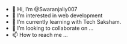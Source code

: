 - 👋 Hi, I’m @Swaranjaliy007
- 👀 I’m interested in web development
- 🌱 I’m currently learning with Tech Saksham.
- 💞️ I’m looking to collaborate on ...
- 📫 How to reach me ...

<!---
Swaranjaliy007/Swaranjaliy007 is a ✨ special ✨ repository because its `README.md` (this file) appears on your GitHub profile.
You can click the Preview link to take a look at your changes.
--->
